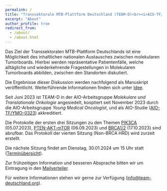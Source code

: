```yaml
---
permalink: /
title: "Transsektorale MTB-Plattform Deutschland (TEAM-D)<br><i>AIO-TF/YMO-0323</i>"
excerpt: "About"
author_profile: true
redirect_from: 
  - /about/
  - /about.html
---
```


Das Ziel der Transsektoralen MTB-Plattform Deutschlands ist eine Möglichkeit des inhaltlichen nationalen Austausches zwischen molekularen Tumorboards. Hierbei werden repräsentative Patientenfälle, welche alltägliche und wiederkehrende Fragestellungen in Molekularen Tumorboards abbilden, zwischen den Standorten diskutiert. 

Die Ergebnisse dieser Diskussion werden nachfolgend als Manuskript veröffentlicht. Weiterführende Informationen finden sich unter [Idee](https://team-deutschland.org/idee/).

Seit Juni 2023 ist TEAM-D in der AIO-Arbeitsgruppe *Molekulare und Translationale Onkologie* angesiedelt, kooptiert seit November 2023 durch die AIO-Arbeitsgruppe *Young Medical Oncologist*, und als AIO-Studie ([AIO-TF/YMO-0323](https://www.aio-portal.de/studie/199--team-d.html)) akkreditiert.

Die Protokolle der ersten drei Sitzungen zu den Themen [PIK3CA](https://team-deutschland.org/files/1-Protokoll-PIK3CA.pdf) (05.07.2023), [PTEN-AKT-mTOR](https://team-deutschland.org/files/2-Protokoll-PTEN-AKT-mTOR.pdf) (06.09.2023) und [BRCA1/2](https://team-deutschland.org/files/3-Protokoll-BRCA1-2.pdf) (17.10.2023) sind abrufbar. Das Protokoll der vierten Sitzung (Non-BRCA HRD) wird zurzeit erstellt.

Die nächste Sitzung findet am Dienstag, 30.01.2024 um 15 Uhr statt ([Terminübersicht](https://team-deutschland.org/termine/)).

Zur frühzeitigen Information und besseren Absprache bitten wir um Eintragung in den [Mailverteiler](https://forms.gle/TMvsKzPpRwC4bhME6).

Für weitere Informationen stehen wir gerne zur Verfügung ([info@team-deutschland.org](mailto:info@team-deutschland.org)).

